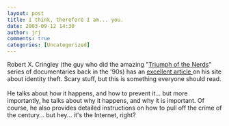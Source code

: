 ```yaml
---
layout: post
title: I think, therefore I am... you.
date: 2003-09-12 14:30
author: jrj
comments: true
categories: [Uncategorized]
---
```

Robert X. Cringley (the guy who did the amazing "<a href="http://www.shop.pbs.org/cust/cdeploy?ecaction=ecproditemview&amp;ecpid=2738&amp;ecsid=&amp;eccookie=PLNWdgHorLhNQdU7%2FE41ev%2FGBV3BP%2Fli8%2FNhlBg%2FhozGGKC3WOanO8Fo%2BziEFa0vF9Yn%2BVuMFKvRShJ2xSbLERnpuKt5ieUliVvcBhiXWZ4skHEnoeJKM8VimJmS6itSF2fVUoQ0rtxGts2%2B5xztCMkQ%2F4a6mJH8eJQ4rmmF74fgw6nlCmdz7OuqHvZaOb7e8EZnvqOfHGQu75zzXnQaRA%3D%3D&amp;template=shoppbs/products/ecproditemview.en.html&amp;ecpiid=" target="_blank">Triumph of the Nerds</a>" series of documentaries back in the '90s) has an <a href="http://www.pbs.org/cringely/pulpit/pulpit20030911.html" target="_blank">excellent article </a>on his site about identity theft. Scary stuff, but this is something everyone should read.
<br />
<br />He talks about how it happens, and how to prevent it... but more importantly, he talks about why it happens, and why it is important. Of course, he also provides detailed instructions on how to pull off the crime of the century... but hey... it's the Internet, right?
